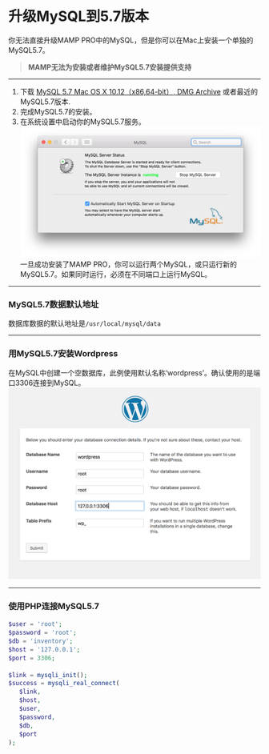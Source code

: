 # 升级MySQL到5.7版本
你无法直接升级MAMP PRO中的MySQL，但是你可以在Mac上安装一个单独的MySQL5.7。

> **MAMP无法为安装或者维护MySQL5.7安装提供支持**

----------

1. 下载 [MySQL 5.7 Mac OS X 10.12（x86,64-bit）, DMG Archive](https://dev.mysql.com/downloads/mysql/5.7.html) 或者最近的MySQL5.7版本.
2. 完成MySQL5.7的安装。
3. 在系统设置中启动你的MySQL5.7服务。
![MySQLRunning.png](./media/MySQLRunning.png)
一旦成功安装了MAMP PRO，你可以运行两个MySQL，或只运行新的MySQL5.7。如果同时运行，必须在不同端口上运行MySQL。

----------

### MySQL5.7数据默认地址

数据库数据的默认地址是`/usr/local/mysql/data`

----------

### 用MySQL5.7安装Wordpress

在MySQL中创建一个空数据库，此例使用默认名称‘wordpress’。确认使用的是端口3306连接到MySQL。
![wordpressInstallation.png](./media/wordpressInstallation.png)

----------

### 使用PHP连接MySQL5.7
```php
$user = 'root';
$password = 'root';
$db = 'inventory';
$host = '127.0.0.1';
$port = 3306;

$link = mysqli_init();
$success = mysqli_real_connect(
   $link, 
   $host, 
   $user, 
   $password, 
   $db,
   $port
);
```